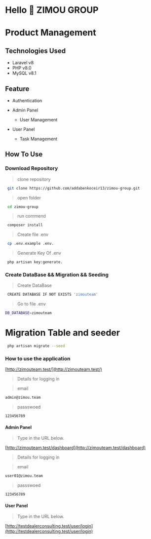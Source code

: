Hello 👋 ZIMOU GROUP
===============

Product Management
=====================


## Technologies Used 
- Laravel v8
- PHP v8.0
- MySQL v8.1

## Feature

- Authentication

- Admin Panel
     - User Management

- User Panel
    - Task Management

## How To Use

### Download Repository
> clone repository
```bash
 git clone https://github.com/addabenkoceir13/zimou-group.git
```
> open folder
```bash
 cd zimou-group
```
> run commend 
```bash
 composer install
```
> Create file .env
```bash
 cp .env.example .env.
```
> Generate Key Of .env
```bash
 php artisan key:generate.
```

### Create DataBase && Migration && Seeding
> Create DataBase
```bash
 CREATE DATABASE IF NOT EXISTS 'zimouteam'
```
> Go to file .env
```bash
DB_DATABASE=zimouteam
```
# Migration Table and seeder
```bash
 php artisan migrate --seed

```

### How to use the application

[http://zimouteam.test/](http://zimouteam.test/)

> Details for logging in

> email
```bash
admin@zimou.team
```
> passswoed
```bash
123456789
```

#### Admin Panel
> Type in the URL below.

[http://zimouteam.test/dashboard](http://zimouteam.test/dashboard)

> Details for logging in

> email
```bash
user01@zimou.team
```
> passswoed
```bash
123456789
```

#### User Panel
> Type in the URL below.

[http://testdealerconsulting.test/user/login](http://testdealerconsulting.test/user/login)



